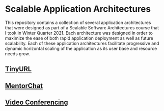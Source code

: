 # Scalable Application Architectures

This repository contains a collection of several application architectures that were designed as part of a Scalable Software Architectures course that I took in Winter Quarter 2021. Each architecture was designed in order to maximize the ease of both rapid application deployment as well as future scalability. Each of these application architectures facilitate progressive and dynamic horizontal scaling of the application as its user base and resource needs grow.

## [TinyURL](tinyurl.md)

## [MentorChat](mentorchat.md)

## [Video Conferencing](videoconferencing.md)
